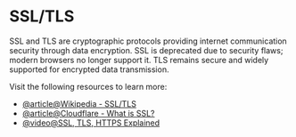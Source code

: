 # SSL/TLS

SSL and TLS are cryptographic protocols providing internet communication security through data encryption. SSL is deprecated due to security flaws; modern browsers no longer support it. TLS remains secure and widely supported for encrypted data transmission.

Visit the following resources to learn more:

- [@article@Wikipedia - SSL/TLS](https://en.wikipedia.org/wiki/Transport_Layer_Security)
- [@article@Cloudflare - What is SSL?](https://www.cloudflare.com/learning/ssl/what-is-ssl/)
- [@video@SSL, TLS, HTTPS Explained](https://www.youtube.com/watch?v=j9QmMEWmcfo)